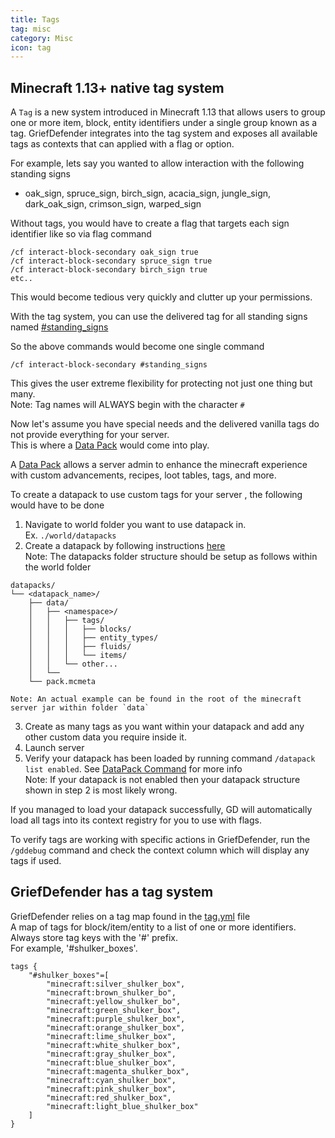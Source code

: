 ```yaml
---
title: Tags
tag: misc
category: Misc
icon: tag
---
```


## Minecraft 1.13+ native tag system

A `Tag` is a new system introduced in Minecraft 1.13 that allows users to group one or more item, block, entity identifiers under a single group known as a tag. GriefDefender integrates into the tag system and exposes all available tags as contexts that can applied with a flag or option.

For example, lets say you wanted to allow interaction with the following standing signs 

* oak_sign, spruce_sign, birch_sign, acacia_sign, jungle_sign, dark_oak_sign, crimson_sign, warped_sign 

Without tags, you would have to create a flag that targets each sign identifier like so via flag command

```
/cf interact-block-secondary oak_sign true
/cf interact-block-secondary spruce_sign true
/cf interact-block-secondary birch_sign true
etc..
```

This would become tedious very quickly and clutter up your permissions.  

With the tag system, you can use the delivered tag for all standing signs named [#standing_signs](https://minecraft.wiki/w/Tag#blocks_standing_signs)

So the above commands would become one single command

```
/cf interact-block-secondary #standing_signs
```

This gives the user extreme flexibility for protecting not just one thing but many.  
Note: Tag names will ALWAYS begin with the character `#`  

Now let's assume you have special needs and the delivered vanilla tags do not provide everything for your server.  
This is where a [Data Pack](https://minecraft.wiki/w/Data_pack) would come into play.  

A [Data Pack](https://minecraft.wiki/w/Data_pack) allows a server admin to enhance the minecraft experience with custom advancements, recipes, loot tables, tags, and more. 

To create a datapack to use custom tags for your server , the following would have to be done  

1. Navigate to world folder you want to use datapack in.  
Ex. `./world/datapacks`  
2. Create a datapack by following instructions [here](https://minecraft.wiki/w/Data_pack)  
Note: The datapacks folder structure should be setup as follows within the world folder  
```
datapacks/
└── <datapack_name>/
    ├── data/
    │   ├── <namespace>/
    │   │   ├── tags/
    │   │   │   ├── blocks/
    │   │   │   ├── entity_types/
    │   │   │   ├── fluids/
    │   │   │   └── items/
    │   │   └── other...
    │   └── 
    └── pack.mcmeta

Note: An actual example can be found in the root of the minecraft server jar within folder `data`  
```  
3. Create as many tags as you want within your datapack and add any other custom data you require inside it.  
4. Launch server  
5. Verify your datapack has been loaded by running command `/datapack list enabled`. See [DataPack Command](https://minecraft.gamepedia.com/Data_Pack) for more info  
Note: If your datapack is not enabled then your datapack structure shown in step 2 is most likely wrong.  

If you managed to load your datapack successfully, GD will automatically load all tags into its context registry for you to use with flags.

To verify tags are working with specific actions in GriefDefender, run the `/gddebug` command and check the context column which will display any tags if used.

## GriefDefender has a tag system

GriefDefender relies on a tag map found in the [tag.yml](/wiki/basic/Tags.html) file  
A map of tags for block/item/entity to a list of one or more identifiers.  
Always store tag keys with the '#' prefix.  
For example, '#shulker_boxes'.  

```
tags {
    "#shulker_boxes"=[
        "minecraft:silver_shulker_box",
        "minecraft:brown_shulker_bo",
        "minecraft:yellow_shulker_bo",
        "minecraft:green_shulker_box",
        "minecraft:purple_shulker_box",
        "minecraft:orange_shulker_box",
        "minecraft:lime_shulker_box",
        "minecraft:white_shulker_box",
        "minecraft:gray_shulker_box",
        "minecraft:blue_shulker_box",
        "minecraft:magenta_shulker_box",
        "minecraft:cyan_shulker_box",
        "minecraft:pink_shulker_box",
        "minecraft:red_shulker_box",
        "minecraft:light_blue_shulker_box"
    ]
}
```
